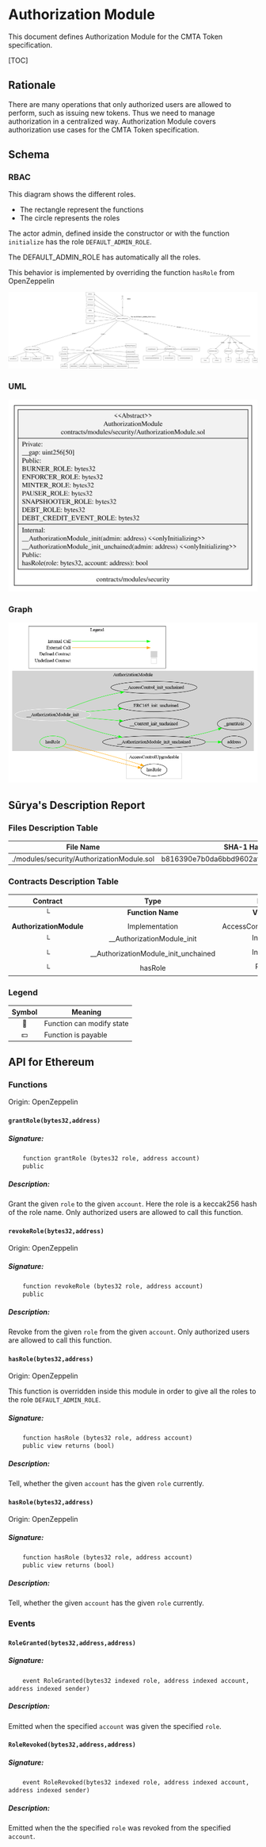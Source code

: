 # Authorization Module

This document defines Authorization Module for the CMTA Token specification.

[TOC]

## Rationale

There are many operations that only authorized users are allowed to perform, such as issuing new tokens. Thus we need to manage authorization in a centralized way.
Authorization Module covers authorization use cases for the CMTA Token specification.



## Schema

### RBAC

This diagram shows the different roles.

- The rectangle represent the functions
- The circle represents the roles

The actor admin, defined inside the constructor or with the function `initialize` has the role `DEFAULT_ADMIN_ROLE`.

The DEFAULT_ADMIN_ROLE has automatically all the roles.

This behavior is implemented by overriding the function `hasRole` from OpenZeppelin

![RBAC-diagram](../../schema/accessControl/RBAC-diagram.svg)

### UML

![AuthorizationModule](../../schema/sol2uml/security/AuthorizationModule.svg)

### Graph

![surya_graph_AuthorizationModule.sol](../../schema/surya_graph/surya_graph_AuthorizationModule.sol.png)

## Sūrya's Description Report

### Files Description Table


| File Name                                  | SHA-1 Hash                               |
| ------------------------------------------ | ---------------------------------------- |
| ./modules/security/AuthorizationModule.sol | b816390e7b0da6bbd9602af5a7f92dfc0095bbcd |


### Contracts Description Table


|        Contract         |                 Type                 |          Bases           |                |                  |
| :---------------------: | :----------------------------------: | :----------------------: | :------------: | :--------------: |
|            └            |          **Function Name**           |      **Visibility**      | **Mutability** |  **Modifiers**   |
|                         |                                      |                          |                |                  |
| **AuthorizationModule** |            Implementation            | AccessControlUpgradeable |                |                  |
|            └            |      __AuthorizationModule_init      |        Internal 🔒        |       🛑        | onlyInitializing |
|            └            | __AuthorizationModule_init_unchained |        Internal 🔒        |       🛑        | onlyInitializing |
|            └            |               hasRole                |         Public ❗️         |                |       NO❗️        |


### Legend

| Symbol | Meaning                   |
| :----: | ------------------------- |
|   🛑    | Function can modify state |
|   💵    | Function is payable       |

## API for Ethereum

### Functions

Origin: OpenZeppelin

#### `grantRole(bytes32,address)`

##### Signature:

```solidity
    function grantRole (bytes32 role, address account)
    public
```

##### Description:

Grant the given `role` to the given `account`.
Here the role is a keccak256 hash of the role name.
Only authorized users are allowed to call this function.

#### `revokeRole(bytes32,address)`

Origin: OpenZeppelin

##### Signature:

```solidity
    function revokeRole (bytes32 role, address account)
    public
```

##### Description:

Revoke from the given `role` from the given `account`.
Only authorized users are allowed to call this function.

#### `hasRole(bytes32,address)`

Origin: OpenZeppelin

This function is overridden inside this module in order to give all the roles to the role `DEFAULT_ADMIN_ROLE`.

##### Signature:

```solidity
    function hasRole (bytes32 role, address account)
    public view returns (bool)
```

##### Description:

Tell, whether the given `account` has the given `role` currently.

#### `hasRole(bytes32,address)`

Origin: OpenZeppelin

##### Signature:

```solidity
    function hasRole (bytes32 role, address account)
    public view returns (bool)
```

##### Description:

Tell, whether the given `account` has the given `role` currently.



### Events

#### `RoleGranted(bytes32,address,address)`

##### Signature:

```solidity
    event RoleGranted(bytes32 indexed role, address indexed account, address indexed sender)
```

##### Description:

Emitted when the specified `account` was given the specified `role`.

#### `RoleRevoked(bytes32,address,address)`

##### Signature:

```solidity
    event RoleRevoked(bytes32 indexed role, address indexed account, address indexed sender)
```

##### Description:

Emitted when the the specified `role` was revoked from the specified `account`.
